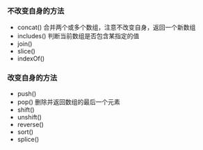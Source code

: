 ### 不改变自身的方法

* concat()   合并两个或多个数组，注意不改变自身，返回一个新数组
* includes()  判断当前数组是否包含某指定的值
* join()  
* slice()
* indexOf()


### 改变自身的方法

* push()
* pop()  删除并返回数组的最后一个元素
* shift() 
* unshift()
* reverse()
* sort()
* splice()

